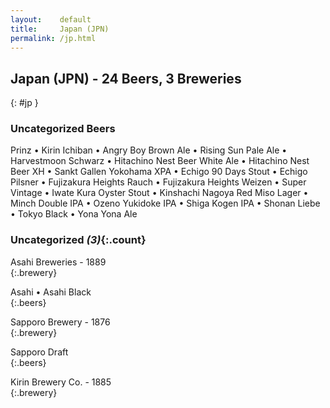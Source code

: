 ```yaml
---
layout:    default
title:     Japan (JPN)
permalink: /jp.html
---
```


## Japan (JPN) - 24 Beers, 3 Breweries
{: #jp }




### Uncategorized Beers

Prinz   • Kirin Ichiban   • Angry Boy Brown Ale   • Rising Sun Pale Ale   • Harvestmoon Schwarz   • Hitachino Nest Beer White Ale   • Hitachino Nest Beer XH   • Sankt Gallen Yokohama XPA   • Echigo 90 Days Stout   • Echigo Pilsner   • Fujizakura Heights Rauch   • Fujizakura Heights Weizen   • Super Vintage   • Iwate Kura Oyster Stout   • Kinshachi Nagoya Red Miso Lager   • Minch Double IPA   • Ozeno Yukidoke IPA   • Shiga Kogen IPA   • Shonan Liebe   • Tokyo Black   • Yona Yona Ale  


### Uncategorized _(3)_{:.count}


Asahi Breweries - 1889  <br>
{:.brewery}

Asahi   • Asahi Black  
{:.beers}

Sapporo Brewery - 1876  <br>
{:.brewery}

Sapporo Draft  
{:.beers}

Kirin Brewery Co. - 1885  <br>
{:.brewery}



 
